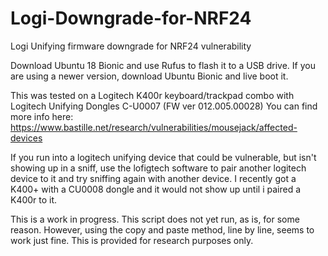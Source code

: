 # Logi-Downgrade-for-NRF24
Logi Unifying firmware downgrade for NRF24 vulnerability

Download Ubuntu 18 Bionic and use Rufus to flash it to a USB drive. If you are using a newer version, download Ubuntu Bionic and live boot it.

This was tested on a Logitech K400r keyboard/trackpad combo with Logitech Unifying Dongles C-U0007 (FW ver 012.005.00028)
You can find more info here: https://www.bastille.net/research/vulnerabilities/mousejack/affected-devices

If you run into a logitech unifying device that could be vulnerable, but isn't showing up in a sniff, use the lofigtech software to pair
another logitech device to it and try sniffing again with another device. I recently got a K400+ with a CU0008 dongle and it would not show up
until i paired a K400r to it.

This is a work in progress. This script does not yet run, as is, for some reason. However, using the copy and paste method, line by line, seems to work just fine.
This is provided for research purposes only.

